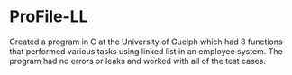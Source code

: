 # ProFile-LL

Created a program in C at the University of Guelph which had 8 functions that performed various tasks using linked list in an employee system. The program had no errors or leaks and worked with all of the test cases. 
